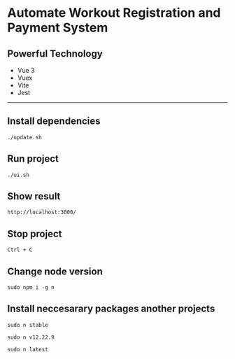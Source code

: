 # Automate Workout Registration and Payment System
## Powerful Technology
- Vue 3
- Vuex
- Vite
- Jest

---
## Install dependencies
```./update.sh```

## Run project
```./ui.sh```

## Show result
```http://localhost:3000/```

## Stop project
```Ctrl + C```

## Change node version
```sudo npm i -g n```

## Install neccesarary packages another projects
```sudo n stable```

```sudo n v12.22.9```

```sudo n latest```